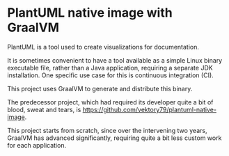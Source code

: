 # PlantUML native image with GraalVM

PlantUML is a tool used to create visualizations for documentation.

It is sometimes convenient to have a tool available as a simple Linux binary
executable file, rather than a Java application, requiring a separate JDK 
installation. One specific use case for this is continuous integration (CI).

This project uses GraalVM to generate and distribute this binary.

The predecessor project, which had required its developer quite a bit of
blood, sweat and tears, is https://github.com/vektory79/plantuml-native-image.

This project starts from scratch, since over the intervening two years, GraalVM
has advanced significantly, requiring quite a bit less custom work for each
application.

